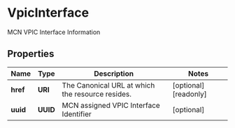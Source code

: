 

# VpicInterface

MCN VPIC Interface Information

## Properties

| Name | Type | Description | Notes |
|------------ | ------------- | ------------- | -------------|
|**href** | **URI** | The Canonical URL at which the resource resides. |  [optional] [readonly] |
|**uuid** | **UUID** | MCN assigned VPIC Interface Identifier |  [optional] |



